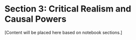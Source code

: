 # Section 3: Critical Realism and Causal Powers

[Content will be placed here based on notebook sections.]